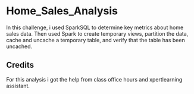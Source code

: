 # Home_Sales_Analysis
In this challenge, i used SparkSQL to determine key metrics about home sales data. Then used Spark to create temporary views, partition the data, cache and uncache a temporary table, and verify that the table has been uncached.

## Credits
For this analysis i got the help from class office hours and xpertlearning assistant.